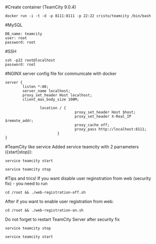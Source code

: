 #Create container  (TeamCity 9.0.4)
```
docker run -i -t -d -p 8111:8111 -p 22:22 cristo/teamcity /bin/bash
```

#MySQL
```
DB_name: teamcity
user: root 
password: root

```
#SSH
```
ssh -p22 root@localhost
password: root
```
#NGINX server config file for communicate with docker

```
server {
        listen *:80;
        server_name localhost;
        proxy_set_header Host localhost;
        client_max_body_size 100M;

                location / {
                                proxy_set_header Host $host;
                                proxy_set_header X-Real_IP $remote_addr;
                                proxy_cache off;
                                proxy_pass http://localhost:8111;
                        }
}
```

#TeamCity like service
Added service teamcity with 2 parrameters ({start|stop}):
```
service teamcity start
```
```
service teamcity stop
```


#Tips and trics!
If you want disable user reginstration from web (security fix) - you need to run
```
cd /root && ./web-registration-off.sh
```

After if you want to enable user registration from web:
```
cd /root && ./web-registration-on.sh
```

Do not forget to restart TeamCity Server after security fix
```
service teamcity stop
```
```
service teamcity start
```

